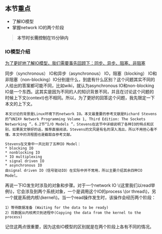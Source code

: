 ## 本节重点

* 了解IO模型
* 掌握network IO的两个阶段

> **本节时长需控制在15分钟内**

### IO模型介绍

[为了更好地了解IO模型，我们需要事先回顾下：同步、异步、阻塞、非阻塞](http://www.cnblogs.com/linhaifeng/articles/7430066.html#_label4)

同步（synchronous） IO和异步（asynchronous） IO，阻塞（blocking） IO和非阻塞（non-blocking）IO分别是什么，到底有什么区别？这个问题其实不同的人给出的答案都可能不同，比如wiki，就认为asynchronous IO和non-blocking IO是一个东西。这其实是因为不同的人的知识背景不同，并且在讨论这个问题的时候上下文\(context\)也不相同。所以，为了更好的回答这个问题，我先限定一下本文的上下文。

```
本文讨论的背景是Linux环境下的network IO。本文最重要的参考文献是Richard Stevens的“UNIX® Network Programming Volume 1, Third Edition: The Sockets Networking ”，6.2节“I/O Models ”，Stevens在这节中详细说明了各种IO的特点和区别，如果英文够好的话，推荐直接阅读。Stevens的文风是有名的深入浅出，所以不用担心看不懂。本文中的流程图也是截取自参考文献。

Stevens在文章中一共比较了五种IO Model：  
* blocking IO  
* nonblocking IO  
* IO multiplexing  
* signal driven IO  
* asynchronous IO  
由signal driven IO（信号驱动IO）在实际中并不常用，所以主要介绍其余四种IO Model。
```

再说一下IO发生时涉及的对象和步骤。对于一个network IO \\(这里我们以read举例\\)，它会涉及到两个系统对象，一个是调用这个IO的process \\(or thread\\)，另一个就是系统内核\\(kernel\\)。当一个read操作发生时，该操作会经历两个阶段：

```
1）等待数据准备 (Waiting for the data to be ready)
2）将数据从内核拷贝到进程中(Copying the data from the kernel to the process)
```

记住这两点很重要，因为这些IO模型的区别就是在两个阶段上各有不同的情况。


